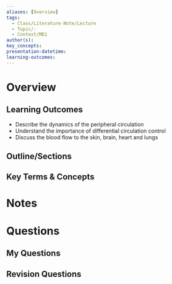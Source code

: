 ```yaml
---
aliases: [Overview]
tags:
  - Class/Literature-Note/Lecture
  - Topic/-
  - Context/MD1
author(s): 
key_concepts: 
presentation-datetime: 
learning-outcomes:
---
```



# Overview
## Learning Outcomes
- Describe the dynamics of the peripheral circulation
- Understand the importance of differential circulation control
- Discuss the blood flow to the skin, brain, heart and lungs

## Outline/Sections

## Key Terms & Concepts


# Notes


# Questions

## My Questions
## Revision Questions




